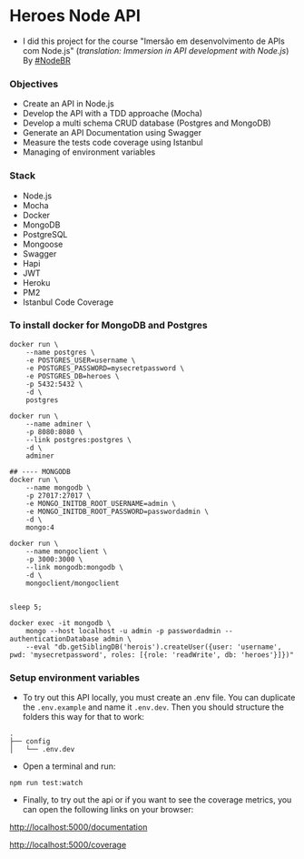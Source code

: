 # Heroes Node API
- I did this project for the course "Imersão em desenvolvimento de APIs com Node.js" (*translation: Immersion in API development with Node.js*) By [#NodeBR](https://erickwendel.teachable.com/p/node-js-para-iniciantes-nodebr)

### Objectives
- Create an API in Node.js
- Develop the API with a TDD approache (Mocha)
- Develop a multi schema CRUD database (Postgres and MongoDB)
- Generate an API Documentation using Swagger
- Measure the tests code coverage using Istanbul
- Managing of environment variables

### Stack
- Node.js
- Mocha
- Docker
- MongoDB
- PostgreSQL
- Mongoose
- Swagger
- Hapi
- JWT
- Heroku
- PM2
- Istanbul Code Coverage

### To install docker for MongoDB and Postgres

```shell
docker run \
    --name postgres \
    -e POSTGRES_USER=username \
    -e POSTGRES_PASSWORD=mysecretpassword \
    -e POSTGRES_DB=heroes \
    -p 5432:5432 \
    -d \
    postgres

docker run \
    --name adminer \
    -p 8080:8080 \
    --link postgres:postgres \
    -d \
    adminer

## ---- MONGODB
docker run \
    --name mongodb \
    -p 27017:27017 \
    -e MONGO_INITDB_ROOT_USERNAME=admin \
    -e MONGO_INITDB_ROOT_PASSWORD=passwordadmin \
    -d \
    mongo:4

docker run \
    --name mongoclient \
    -p 3000:3000 \
    --link mongodb:mongodb \
    -d \
    mongoclient/mongoclient


sleep 5;

docker exec -it mongodb \
    mongo --host localhost -u admin -p passwordadmin --authenticationDatabase admin \
    --eval "db.getSiblingDB('herois').createUser({user: 'username', pwd: 'mysecretpassword', roles: [{role: 'readWrite', db: 'heroes'}]})"
```

### Setup environment variables

- To try out this API locally, you must create an .env file. You can duplicate the ```.env.example``` and name it ```.env.dev```. Then you should structure the folders this way for that to work:

```text
.
├── config
│   └── .env.dev
```

- Open a terminal and run:

```shell
npm run test:watch
``` 

- Finally, to try out the api or if you want to see the coverage metrics, you can open the following links on your browser:

[http://localhost:5000/documentation](http://localhost:5000/documentation)

[http://localhost:5000/coverage](http://localhost:5000/coverage/)
